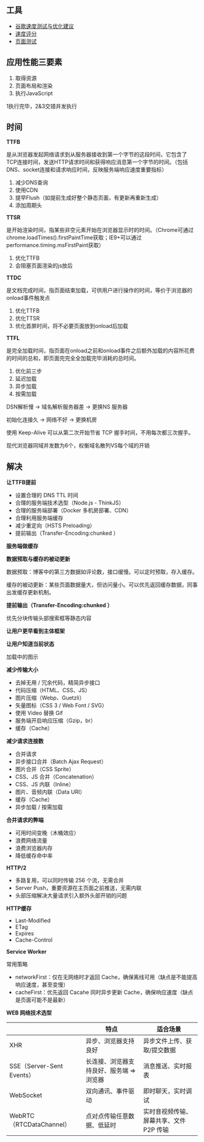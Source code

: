 ## 工具
- [谷歌速度测试与优化建议](https://developers.google.com/speed/pagespeed/insights/)
- [速度评分](https://gtmetrix.com/)
- [页面测试](http://www.webpagetest.org)

## 应用性能三要素

1. 取得资源
2. 页面布局和渲染
3. 执行JavaScript

1执行完毕，2&3交错并发执行

## 时间

**TTFB**

是从浏览器发起网络请求到从服务器接收到第一个字节的这段时间，它包含了 TCP连接时间，发送HTTP请求时间和获得响应消息第一个字节的时间。（包括DNS、socket连接和请求响应时间，反映服务端响应速度重要指标）

1. 减少DNS查询
2. 使用CDN
3. 提早Flush（如提前生成好整个静态页面，有更新再重新生成）
4. 添加周期头

**TTSR**

是开始渲染时间，指某些非空元素开始在浏览器显示时的时间。（Chrome可通过chrome.loadTimes().firstPaintTime获取；IE9+可以通过performance.timing.msFirstPaint获取）

1. 优化TTFB
2. 会阻塞页面渲染的js放后

**TTDC**

是文档完成时间，指页面结束加载，可供用户进行操作的时间，等价于浏览器的onload事件触发点

1. 优化TTFB
2. 优化TTSR
3. 优化首屏时间，将不必要页面放到onload后加载

**TTFL**

是完全加载时间，指页面在onload之前和onload事件之后额外加载的内容所花费的时间的总和，即页面完完全全加载完毕消耗的总时间。

1. 优化前三步
2. 延迟加载
3. 异步加载
4. 按需加载

DSN解析慢 -> 域名解析服务器差 -> 更换NS 服务器

初始化连接久 -> 网络不好 -> 更换机房

使用 Keep-Alive 可以从第二次开始节省 TCP 握手时间，不用每次都三次握手。

现代浏览器同域并发数为6个，权衡域名散列VS每个域的开销

## 解决

**让TTFB提前**

- 设置合理的 DNS TTL 时间
- 合理的服务端技术选型（Node.js - ThinkJS）
- 合理的服务端部署（Docker 多机房部署、CDN）
- 合理利用服务端缓存
- 减少重定向（HSTS Preloading）
- 提前输出（Transfer-Encoding:chunked ）

**服务端做缓存**

**数据预取与缓存的被动更新**

数据预取：博客中的第三方数据如评论数，接口缓慢。可以定时预取，存入缓存。

缓存的被动更新：某些页面数据量大，但访问量小。可以优先返回缓存数据，同事出发缓存更新机制。

**提前输出（Transfer-Encoding:chunked ）**

优先分块传输头部搜索框等静态内容

**让用户更早看到主体框架**

**让用户知道当前状态**

加载中的图示

**减少传输大小**

- 去掉无用 / 冗余代码，精简异步接口
- 代码压缩（HTML、CSS、JS）
- 图片压缩（Webp、Guetzli）
- 矢量图标（CSS 3 / Web Font / SVG）
- 使用 Video 替换 Gif
- 服务端开启响应压缩（Gzip，br）
- 缓存（Cache）

**减少请求连接数**

- 合并请求
 - 异步接口合并（Batch Ajax Request）
 - 图片合并（CSS Sprite）
 - CSS、JS 合并（Concatenation）
 - CSS、JS 内联（Inline）
 - 图片、音频内联（Data URI）
- 缓存（Cache）
- 异步加载 / 按需加载

**合并请求的弊端**

- 可用时间变晚（木桶效应）
- 浪费网络流量
- 浪费浏览器内存
- 降低缓存命中率

**HTTP/2**

- 多路复用，可以同时传输 256 个流，无需合并
- Server Push，重要资源在主页面之前推送，无需内联
- 头部压缩解决大量请求引入额外头部开销的问题


**HTTP缓存**

- Last-Modified
- ETag
- Expires
- Cache-Control

**Service Worker**

常用策略

- networkFirst：仅在无网络时才返回 Cache，确保离线可用（缺点是不能提高响应速度，甚至变慢）
- cacheFirst：优先返回 Cacahe 同时异步更新 Cache，确保响应速度（缺点是页面可能不是最新）

**WEB 网络技术选型**

|| 特点 | 适合场景|
| --- | --- | --- |
| XHR | 异步、浏览器支持良好| 异步文件上传、获取/提交数据|
| SSE​​（Server-Sent Events）| 长连接、浏览器支持良好、服务端 => 浏览器 | 消息推送、实时报表 |
| WebSocket | 双向通讯、事件驱动 | 即时聊天，实时调试 |
| WebRTC（RTCDataChannel）|点对点传输任意数据、低延时 | 实时音视频传输、屏幕共享、文件 P2P 传输 |


